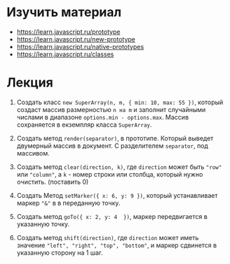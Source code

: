 # Изучить материал

* https://learn.javascript.ru/prototype
* https://learn.javascript.ru/new-prototype
* https://learn.javascript.ru/native-prototypes
* https://learn.javascript.ru/classes

# Лекция

1) Создать класс `new SuperArray(n, m, { min: 10, max: 55 })`, который создаст массив размерностью `n на m` и заполнит случайными числами в диапазоне `options.min - options.max`.
Массив сохраняется в екземпляр класса `SuperArray`.

2) Создать метод `render(separator)`, в прототипе. Который выведет двумерный массив в документ. С разделителем `separator`, под массивом.

3) Создать метод `clear(direction, k)`, где `direction` может быть `"row"` или `"column"`, а `k` - номер строки или столбца, который нужно очистить. (поставить 0)

4) Создать Метод `setMarker({ x: 6, y: 9 })`, который устанавливает маркер `"&"` в в переданную точку.

5) Создать метод `goTo({ x: 2, y: 4  })`, маркер передвигается в указанную точку.

6) Создать метод `shift(direction)`, где `direction` может иметь значение `"left", "right", "top", "bottom"`, и маркер сдвинется в указанную сторону на 1 шаг.
